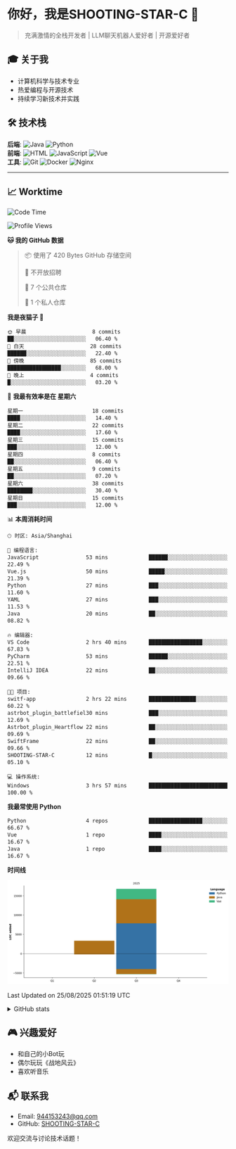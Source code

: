 # 你好，我是SHOOTING-STAR-C 👋 
> 充满激情的全栈开发者 | LLM聊天机器人爱好者 | 开源爱好者 

## 🎓 关于我
- 计算机科学与技术专业
- 热爱编程与开源技术
- 持续学习新技术并实践

## 🛠️ 技术栈
**后端**: ![Java](https://img.shields.io/badge/Java-熟练-blue) ![Python](https://img.shields.io/badge/Python-掌握-green)  
**前端**: ![HTML](https://img.shields.io/badge/HTML-熟练-blue) ![JavaScript](https://img.shields.io/badge/JavaScript-熟练-blue) ![Vue](https://img.shields.io/badge/Vue.js-熟练-blue)  
**工具**: ![Git](https://img.shields.io/badge/Git-熟练-blue) ![Docker](https://img.shields.io/badge/Docker-掌握-green) ![Nginx](https://img.shields.io/badge/Nginx-熟练-blue)  

-------
## 📈 Worktime
<!--START_SECTION:waka-->
![Code Time](http://img.shields.io/badge/Code%20Time-25%20hrs%2057%20mins-blue)

![Profile Views](http://img.shields.io/badge/%E4%B8%AA%E4%BA%BA%E8%B5%84%E6%96%99%E8%A7%82%E7%9C%8B%E6%AC%A1%E6%95%B0-47-blue)

**🐱 我的 GitHub 数据** 

> 📦  使用了 420 Bytes GitHub 存储空间 
 > 
> 🚫 不开放招聘
 > 
> 📜 7 个公共仓库 
 > 
> 🔑 1 个私人仓库 
 > 
**我是夜猫子 🦉** 

```text
🌞 早晨                     8 commits           ██░░░░░░░░░░░░░░░░░░░░░░░   06.40 % 
🌆 白天                     28 commits          ██████░░░░░░░░░░░░░░░░░░░   22.40 % 
🌃 傍晚                     85 commits          █████████████████░░░░░░░░   68.00 % 
🌙 晚上                     4 commits           █░░░░░░░░░░░░░░░░░░░░░░░░   03.20 % 
```
📅 **我最有效率是在 星期六** 

```text
星期一                      18 commits          ████░░░░░░░░░░░░░░░░░░░░░   14.40 % 
星期二                      22 commits          ████░░░░░░░░░░░░░░░░░░░░░   17.60 % 
星期三                      15 commits          ███░░░░░░░░░░░░░░░░░░░░░░   12.00 % 
星期四                      8 commits           ██░░░░░░░░░░░░░░░░░░░░░░░   06.40 % 
星期五                      9 commits           ██░░░░░░░░░░░░░░░░░░░░░░░   07.20 % 
星期六                      38 commits          ████████░░░░░░░░░░░░░░░░░   30.40 % 
星期日                      15 commits          ███░░░░░░░░░░░░░░░░░░░░░░   12.00 % 
```


📊 **本周消耗时间** 

```text
🕑︎ 时区: Asia/Shanghai

💬 编程语言: 
JavaScript               53 mins             ██████░░░░░░░░░░░░░░░░░░░   22.49 % 
Vue.js                   50 mins             █████░░░░░░░░░░░░░░░░░░░░   21.39 % 
Python                   27 mins             ███░░░░░░░░░░░░░░░░░░░░░░   11.60 % 
YAML                     27 mins             ███░░░░░░░░░░░░░░░░░░░░░░   11.53 % 
Java                     20 mins             ██░░░░░░░░░░░░░░░░░░░░░░░   08.82 % 

🔥 编辑器: 
VS Code                  2 hrs 40 mins       █████████████████░░░░░░░░   67.83 % 
PyCharm                  53 mins             ██████░░░░░░░░░░░░░░░░░░░   22.51 % 
IntelliJ IDEA            22 mins             ██░░░░░░░░░░░░░░░░░░░░░░░   09.66 % 

🐱‍💻 项目: 
switf-app                2 hrs 22 mins       ███████████████░░░░░░░░░░   60.22 % 
astrbot_plugin_battlefiel30 mins             ███░░░░░░░░░░░░░░░░░░░░░░   12.69 % 
Astrbot_plugin_Heartflow 22 mins             ██░░░░░░░░░░░░░░░░░░░░░░░   09.69 % 
SwiftFrame               22 mins             ██░░░░░░░░░░░░░░░░░░░░░░░   09.66 % 
SHOOTING-STAR-C          12 mins             █░░░░░░░░░░░░░░░░░░░░░░░░   05.10 % 

💻 操作系统: 
Windows                  3 hrs 57 mins       █████████████████████████   100.00 % 
```

**我最常使用 Python** 

```text
Python                   4 repos             █████████████████░░░░░░░░   66.67 % 
Vue                      1 repo              ████░░░░░░░░░░░░░░░░░░░░░   16.67 % 
Java                     1 repo              ████░░░░░░░░░░░░░░░░░░░░░   16.67 % 
```



**时间线**

![Lines of Code chart](https://raw.githubusercontent.com/SHOOTING-STAR-C/SHOOTING-STAR-C/main/assets/bar_graph.png)


 Last Updated on 25/08/2025 01:51:19 UTC
<!--END_SECTION:waka-->

<details>
<summary>GitHub stats</summary>

## GitHub stats
[![GitHub stats](https://github-readme-stats.vercel.app/api?username=SHOOTING-STAR-C&show_icons=true&theme=default)](https://github.com/SHOOTING-STAR-C)

</details>

## 🎮 兴趣爱好
- 和自己的小Bot玩
- 偶尔玩玩《战地风云》
- 喜欢听音乐

## 📬 联系我
- Email: 944153243@qq.com
- GitHub: [SHOOTING-STAR-C](https://github.com/SHOOTING-STAR-C)

欢迎交流与讨论技术话题！

